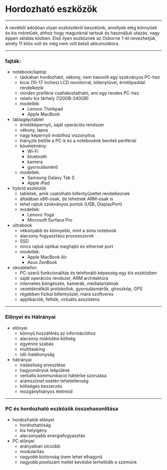 # Hordozható eszközök
--- 
A nevéből adódóan olyan eszközökről beszélünk, amellyek elég könnyűek és kis méretűek, ahhoz hogy magunknál tartsuk és használjuk utazás, vagy éppen sétálás közben. Első ilyen eszköznek az Osborne 1-et nevezhetjük, amely 11 kilós volt és még nem volt belső akkumulátora.

---
### fajták: 
- notebook/laptop
	- táskában hordozható, vékony, nem hasonlít egy szokványos PC-hez
	- kicsi (10-17 inches) LCD monitorral, billenytűvel, érintőpaddal rendelkezik
	- minden preiféria csatlakoztatható, ami egy rendes PC-hez
	- relatív kis tárhely (120GB-240GB)
	- modellek:
		- Lenovo Thinkpad
		- Apple MacBook
- táblagép/tablet
	- érintőképernyő, saját operációs rendszer
	- vékony, lapos
	- nagy képernyő mobilhoz viszonyítva
	- hiányzik belőle a PC-k és a notebookok beviteli perifériái
	- követelmény:
		- Wi-Fi
		- bluetooth
		- kamera
		- gyorsulásmérő
	- modellek:
		- Samsung Galaxy Tab S
		- Apple iPad
- hybrid eszközök
	- tabletek, amik csatolható billentyűzettel rendelkeznek
	- általában x86-osak, de lehetnek ARM-osak is
	- lehet rajtuk szokványos portok (USB, DisplayPort)
	- modellek:
		- Lenovo Yoga
		- Microsoft Surface Pro
- ultrabook
	- vékonyabb és könnyebb, mint a sima notebook
	- alacsony fogyasztású processzorok
	- SSD
	- nincs rajtuk optikai meghajtó és ethernet port
	- modellek:
		- Apple MacBook Air
		- Asus ZenBook
- okostelefon
	- PC-szerű funkcionalitás és telefonáló képesség egy kis eszközben
	- saját operációs rendszer, ARM architektúra
	- internetes böngészés, kamerák, médiatartalmak
	- vezetéknélküli protokollok, gyorsulásmérők, giroszkóp, GPS
	- régebben fizikai billentyűzet, mára szoftveres
	- applikációk, felhők, virtuális asszistens
---
### Előnyei és Hátrányai
- előnyei
	- könnyű hozzáférés az információhoz
	- alacsony működési költség
	- egyénire szabás
	- multitasking
	- idő-hatékonyság
- hátrányai
	-  irásbeliség elvesztése
	- hagyományok leépülése
	- verbális kommunikáció háttérbe szorulása
	- arámszünet esetén tehetetlenség
	- költséges beszerzés
	- mozgányhiányos életmód
---
### PC és hordozható eszközök összehasonlítása
- hordozhatók előnyei
	- hordozhatóság
	- kis helyigény
	- alacsonyabb energiafogyasztás
- PC előnyei
	- arányaiban olcsóbb
	- modularitás
	- nagyobb biztonság (nem lehet elhagyni)
	- nagyobb pixelszám mellet kevésbé terhelődik a szemünk
 